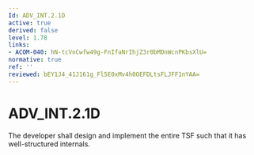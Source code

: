 ```yaml
---
Id: ADV_INT.2.1D
active: true
derived: false
level: 1.78
links:
- ACOM-040: hN-tcVnCwfw49g-FnIfaNrIhjZ3r0bMDnWcnPKbsXlU=
normative: true
ref: ''
reviewed: bEY1J4_41J161g_Fl5E0xMv4h0OEFDLtsFLJFF1nYAA=
---
```


# ADV_INT.2.1D

The developer shall design and implement the entire TSF such that it has well-structured internals.